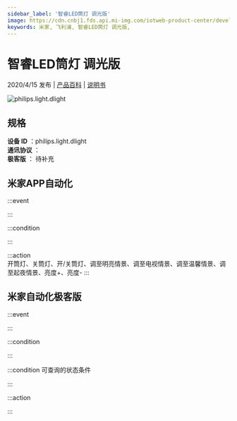 ```yaml
---
sidebar_label: '智睿LED筒灯 调光版'
image: https://cdn.cnbj1.fds.api.mi-img.com/iotweb-product-center/developer_1584331796225pG0lZvQL.png?GalaxyAccessKeyId=AKVGLQWBOVIRQ3XLEW&Expires=9223372036854775807&Signature=cHx5sxNovNVswm1Ey5L1n+rtKTY=
keywords: 米家, 飞利浦, 智睿LED筒灯 调光版, 
---
```

# 智睿LED筒灯 调光版

2020/4/15 发布 | [产品百科](https://home.mi.com/webapp/content/baike/product/index.html?model=philips.light.dlight/) | [说明书](https://home.mi.com/views/introduction.html?model=philips.light.dlight&region=cn)

![philips.light.dlight](https://cdn.cnbj1.fds.api.mi-img.com/iotweb-product-center/developer_1584331796225pG0lZvQL.png?GalaxyAccessKeyId=AKVGLQWBOVIRQ3XLEW&Expires=9223372036854775807&Signature=cHx5sxNovNVswm1Ey5L1n+rtKTY=)

## 规格  
> 
**设备 ID** ：philips.light.dlight  
**通讯协议** ：  
**极客版**  ： 待补充 


## 米家APP自动化  

:::event  

:::

:::condition  

:::

:::action   
开筒灯、关筒灯、开/关筒灯、调至明亮情景、调至电视情景、调至温馨情景、调至起夜情景、亮度+、亮度-
:::

## 米家自动化极客版  

:::event  

:::

:::condition  

:::

:::condition 可查询的状态条件  

:::

:::action  

:::

        

